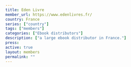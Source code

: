 ```yaml
---
title: Eden Livre
member_url: https://www.edenlivres.fr/
country: France
series: ["country"] 
tags: ["members"]
categories: ["Ebook distributors"]
description: ["a large ebook distributor in France."]
press:
active: true
layout: members 
permalink: ""
---
```

